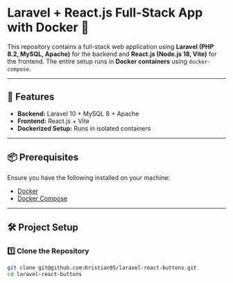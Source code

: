 # Laravel + React.js Full-Stack App with Docker 🐳

This repository contains a full-stack web application using **Laravel (PHP 8.2, MySQL, Apache)** for the backend and **React.js (Node.js 18, Vite)** for the frontend. The entire setup runs in **Docker containers** using `docker-compose`.

---

## 🚀 Features
- **Backend:** Laravel 10 + MySQL 8 + Apache
- **Frontend:** React.js + Vite
- **Dockerized Setup:** Runs in isolated containers

---

## 📦 Prerequisites
Ensure you have the following installed on your machine:
- [Docker](https://www.docker.com/)
- [Docker Compose](https://docs.docker.com/compose/)

---

## 🛠️ Project Setup

### 1️⃣ Clone the Repository
```sh
git clone git@github.com:Kristian95/laravel-react-buttons.git
cd laravel-react-buttons
